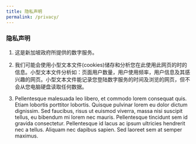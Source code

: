```yaml
---
title: 隐私声明
permalink: /privacy/
---
```


### **隐私声明**

1. 这是新加坡政府所提供的数字服务。

2. 我们可能会使用小型文本文件(cookies)储存和分析您在此使用此网页的时的信息。小型文本文件分析如：页面用户数量，用户使用频率，用户信息及其感兴趣的网页。小型文本文件能记录您登陆数字服务的时间及浏览的网页，但不会从您电脑硬盘读取任何数据。

3. Pellentesque malesuada leo libero, et commodo lorem consequat quis. Etiam lobortis porttitor lobortis. Quisque pulvinar lorem eu dolor dictum dignissim. Sed faucibus, risus ut euismod viverra, massa nisi suscipit tellus, eu bibendum mi lorem nec mauris. Pellentesque tincidunt sem id gravida consectetur. Pellentesque id lacus ac ipsum ultricies hendrerit nec a tellus. Aliquam nec dapibus sapien. Sed laoreet sem at semper maximus.
